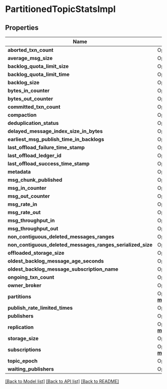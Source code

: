 # PartitionedTopicStatsImpl

## Properties

Name | Type | Description | Notes
------------ | ------------- | ------------- | -------------
**aborted_txn_count** | Option<**i64**> |  | [optional]
**average_msg_size** | Option<**f64**> |  | [optional]
**backlog_quota_limit_size** | Option<**i64**> |  | [optional]
**backlog_quota_limit_time** | Option<**i64**> |  | [optional]
**backlog_size** | Option<**i64**> |  | [optional]
**bytes_in_counter** | Option<**i64**> |  | [optional]
**bytes_out_counter** | Option<**i64**> |  | [optional]
**committed_txn_count** | Option<**i64**> |  | [optional]
**compaction** | Option<[**models::CompactionStatsImpl**](CompactionStatsImpl.md)> |  | [optional]
**deduplication_status** | Option<**String**> |  | [optional]
**delayed_message_index_size_in_bytes** | Option<**i64**> |  | [optional]
**earliest_msg_publish_time_in_backlogs** | Option<**i64**> |  | [optional]
**last_offload_failure_time_stamp** | Option<**i64**> |  | [optional]
**last_offload_ledger_id** | Option<**i64**> |  | [optional]
**last_offload_success_time_stamp** | Option<**i64**> |  | [optional]
**metadata** | Option<[**models::PartitionedTopicMetadata**](PartitionedTopicMetadata.md)> |  | [optional]
**msg_chunk_published** | Option<**bool**> |  | [optional]
**msg_in_counter** | Option<**i64**> |  | [optional]
**msg_out_counter** | Option<**i64**> |  | [optional]
**msg_rate_in** | Option<**f64**> |  | [optional]
**msg_rate_out** | Option<**f64**> |  | [optional]
**msg_throughput_in** | Option<**f64**> |  | [optional]
**msg_throughput_out** | Option<**f64**> |  | [optional]
**non_contiguous_deleted_messages_ranges** | Option<**i32**> |  | [optional]
**non_contiguous_deleted_messages_ranges_serialized_size** | Option<**i32**> |  | [optional]
**offloaded_storage_size** | Option<**i64**> |  | [optional]
**oldest_backlog_message_age_seconds** | Option<**i64**> |  | [optional]
**oldest_backlog_message_subscription_name** | Option<**String**> |  | [optional]
**ongoing_txn_count** | Option<**i64**> |  | [optional]
**owner_broker** | Option<**String**> |  | [optional]
**partitions** | Option<[**std::collections::HashMap<String, models::TopicStats>**](TopicStats.md)> |  | [optional]
**publish_rate_limited_times** | Option<**i64**> |  | [optional]
**publishers** | Option<[**Vec<models::PublisherStats>**](PublisherStats.md)> |  | [optional]
**replication** | Option<[**std::collections::HashMap<String, models::ReplicatorStats>**](ReplicatorStats.md)> |  | [optional]
**storage_size** | Option<**i64**> |  | [optional]
**subscriptions** | Option<[**std::collections::HashMap<String, models::SubscriptionStats>**](SubscriptionStats.md)> |  | [optional]
**topic_epoch** | Option<**i64**> |  | [optional]
**waiting_publishers** | Option<**i32**> |  | [optional]

[[Back to Model list]](../README.md#documentation-for-models) [[Back to API list]](../README.md#documentation-for-api-endpoints) [[Back to README]](../README.md)


